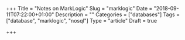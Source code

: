 +++
Title = "Notes on MarkLogic"
Slug = "marklogic"
Date = "2018-09-11T07:22:00+01:00"
Description = ""
Categories = ["databases"]
Tags = ["database", "marklogic", "nosql"]
Type = "article"
Draft = true 

+++
